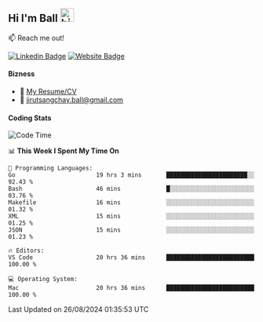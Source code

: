 ## Hi I'm Ball <img src="https://user-images.githubusercontent.com/1303154/88677602-1635ba80-d120-11ea-84d8-d263ba5fc3c0.gif" width="28px" height="28px" alt="hi">
 
:mailbox: Reach me out!

[![Linkedin Badge](https://img.shields.io/badge/-Jirut-0e76a8?style=flat&labelColor=0e76a8&logo=linkedin&logoColor=white)](https://www.linkedin.com/in/jirut-sangchay-338370251)
[![Website Badge](https://img.shields.io/badge/Website-184aa8?logo=website&logoColor=)](https://resume-jirut.web.app)

<!-- TODO: Add last video link -->
#### Bizness
- :paperclip: [My Resume/CV](https://github.com/Jirut01/Jirut01/blob/main/resume_jirut.pdf)
- :email: jirutsangchay.ball@gmail.com

#### Coding Stats


<!--START_SECTION:waka-->
![Code Time](http://img.shields.io/badge/Code%20Time-1%2C452%20hrs%2026%20mins-blue)

📊 **This Week I Spent My Time On** 

```text
💬 Programming Languages: 
Go                       19 hrs 3 mins       ███████████████████████░░   92.43 % 
Bash                     46 mins             █░░░░░░░░░░░░░░░░░░░░░░░░   03.76 % 
Makefile                 16 mins             ░░░░░░░░░░░░░░░░░░░░░░░░░   01.32 % 
XML                      15 mins             ░░░░░░░░░░░░░░░░░░░░░░░░░   01.25 % 
JSON                     15 mins             ░░░░░░░░░░░░░░░░░░░░░░░░░   01.23 % 

🔥 Editors: 
VS Code                  20 hrs 36 mins      █████████████████████████   100.00 % 

💻 Operating System: 
Mac                      20 hrs 36 mins      █████████████████████████   100.00 % 
```


 Last Updated on 26/08/2024 01:35:53 UTC
<!--END_SECTION:waka-->
